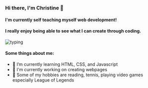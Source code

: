 ### Hi there, I'm Christine 👋

#### I'm currently self teaching myself web development! 
#### I really enjoy being able to see what I can create through coding. 

![typing](https://user-images.githubusercontent.com/65207454/166605736-92711ad4-0f4e-4076-808a-0f785ba15c1e.gif)

#### Some things about me:

- 🌱 I’m currently learning HTML, CSS, and Javascript
- 🌱 I'm currently working on creating webpages 
- 🌱 Some of my hobbies are reading, tennis, playing video games especially League of Legends






